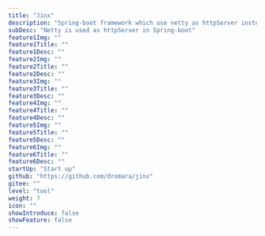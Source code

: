 ```yaml
---
title: "Jinx"
description: "Spring-boot framework which use netty as httpServer instead of tomcat."
subDesc: "Netty is used as httpServer in Spring-boot"
feature1Img: ""
feature1Title: ""
feature1Desc: ""
feature2Img: ""
feature2Title: ""
feature2Desc: ""
feature3Img: ""
feature3Title: ""
feature3Desc: ""
feature4Img: ""
feature4Title: ""
feature4Desc: ""
feature5Img: ""
feature5Title: ""
feature5Desc: ""
feature6Img: ""
feature6Title: ""
feature6Desc: ""
startUp: "Start up"
github: "https://github.com/dromara/jinx"
gitee: ""
level: "tool"
weight: 7
icon: ""
showIntroduce: false
showFeature: false
---
```


